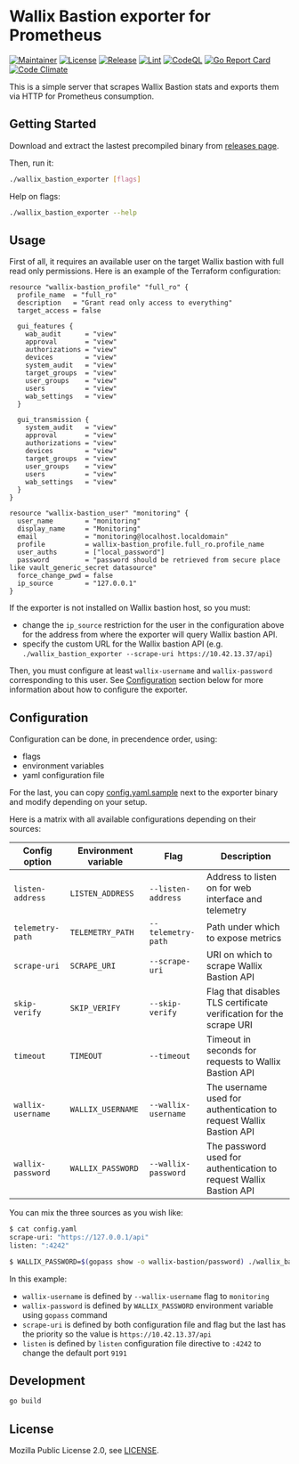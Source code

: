 # Wallix Bastion exporter for Prometheus
[![Maintainer](https://img.shields.io/badge/maintained%20by-claranet-red?style=flat-square)](https://www.claranet.fr/)
[![License](https://img.shields.io/github/license/claranet/wallix_bastion_exporter?style=flat-square)](LICENSE)
[![Release](https://img.shields.io/github/v/release/claranet/wallix_bastion_exporter?style=flat-square)](https://github.com/claranet/wallix_bastion_exporter/releases)
[![Lint](https://img.shields.io/github/workflow/status/claranet/wallix_bastion_exporter/golangci-lint?style=flat-square&label=lint)](https://github.com/claranet/wallix_bastion_exporter/actions/workflows/lint.yml)
[![CodeQL](https://img.shields.io/github/workflow/status/claranet/wallix_bastion_exporter/codeql-analysis?style=flat-square&label=security)](https://github.com/claranet/wallix_bastion_exporter/actions/workflows/analyze.yml)
[![Go Report Card](https://goreportcard.com/badge/github.com/claranet/wallix_bastion_exporter?style=flat-square)](https://goreportcard.com/report/github.com/claranet/wallix_bastion_exporter)
[![Code Climate](https://img.shields.io/codeclimate/maintainability/claranet/wallix_bastion_exporter?style=flat-square)](https://codeclimate.com/github/claranet/wallix_bastion_exporter)

This is a simple server that scrapes Wallix Bastion stats and exports them via HTTP for Prometheus consumption.

## Getting Started

Download and extract the lastest precompiled binary from [releases page](https://github.com/claranet/wallix_bastion_exporter/releases).

Then, run it:

```bash
./wallix_bastion_exporter [flags]
```

Help on flags:

```bash
./wallix_bastion_exporter --help
```

## Usage

First of all, it requires an available user on the target Wallix bastion with full read only permissions. Here is an example of the Terraform configuration:

```hcl
resource "wallix-bastion_profile" "full_ro" {
  profile_name  = "full_ro"
  description   = "Grant read only access to everything"
  target_access = false

  gui_features {
    wab_audit      = "view"
    approval       = "view"
    authorizations = "view"
    devices        = "view"
    system_audit   = "view"
    target_groups  = "view"
    user_groups    = "view"
    users          = "view"
    wab_settings   = "view"
  }

  gui_transmission {
    system_audit   = "view"
    approval       = "view"
    authorizations = "view"
    devices        = "view"
    target_groups  = "view"
    user_groups    = "view"
    users          = "view"
    wab_settings   = "view"
  }
}

resource "wallix-bastion_user" "monitoring" {
  user_name        = "monitoring"
  display_name     = "Monitoring"
  email            = "monitoring@localhost.localdomain"
  profile          = wallix-bastion_profile.full_ro.profile_name
  user_auths       = ["local_password"]
  password         = "password should be retrieved from secure place like vault_generic_secret datasource"
  force_change_pwd = false
  ip_source        = "127.0.0.1"
}
```

If the exporter is not installed on Wallix bastion host, so you must:
- change the `ip_source` restriction for the user in the configuration above for the address from where the exporter will query Wallix bastion API.
- specify the custom URL for the Wallix bastion API (e.g. `./wallix_bastion_exporter --scrape-uri https://10.42.13.37/api`)

Then, you must configure at least `wallix-username` and `wallix-password` corresponding to this user.
See [Configuration](#configuration) section below for more information about how to configure the exporter.


## Configuration

Configuration can be done, in precendence order, using:
- flags
- environment variables
- yaml configuration file

For the last, you can copy [config.yaml.sample](config.yaml.sample) next to the exporter binary and modify depending on your setup.

Here is a matrix with all available configurations depending on their sources:


| Config option | Environment variable |  Flag | Description |
|---|---|---|---|
| `listen-address` | `LISTEN_ADDRESS` | `--listen-address` | Address to listen on for web interface and telemetry |
| `telemetry-path` | `TELEMETRY_PATH` | `--telemetry-path` | Path under which to expose metrics |
| `scrape-uri` | `SCRAPE_URI` | `--scrape-uri` | URI on which to scrape Wallix Bastion API |
| `skip-verify` | `SKIP_VERIFY` | `--skip-verify` | Flag that disables TLS certificate verification for the scrape URI |
| `timeout` | `TIMEOUT` | `--timeout` | Timeout in seconds for requests to Wallix Bastion API |
| `wallix-username` | `WALLIX_USERNAME` | `--wallix-username` | The username used for authentication to request Wallix Bastion API |
| `wallix-password` | `WALLIX_PASSWORD` | `--wallix-password` | The password used for authentication to request Wallix Bastion API |

You can mix the three sources as you wish like:

```bash
$ cat config.yaml
scrape-uri: "https://127.0.0.1/api"
listen: ":4242"

$ WALLIX_PASSWORD=$(gopass show -o wallix-bastion/password) ./wallix_bastion_exporter --wallix-username "monitoring" --scrape-uri "https://10.42.13.37/api"
```

In this example:
- `wallix-username` is defined by `--wallix-username` flag to `monitoring`
- `wallix-password` is defined by `WALLIX_PASSWORD` environment variable using `gopass` command
- `scrape-uri` is defined by both configuration file and flag but the last has the priority so the value is `https://10.42.13.37/api`
- `listen` is defined by `listen` configuration file directive to `:4242` to change the default port `9191`

## Development

```bash
go build
```

## License

Mozilla Public License 2.0, see [LICENSE](LICENSE).
